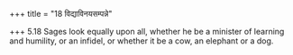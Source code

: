 +++
title = "18 विद्याविनयसम्पन्ने"

+++
5.18 Sages look equally upon all, whether he be a minister of learning
and humility, or an infidel, or whether it be a cow, an elephant or a
dog.
